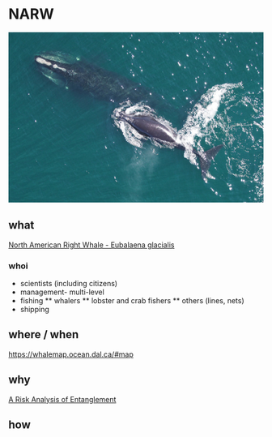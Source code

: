 # NARW 
![North American Right Whale - Eubalaena glacialis](D540D218-14A3-41CC-A279-9607FC1EE487.jpeg)

## what 

[North American Right Whale - Eubalaena glacialis](https://www.fisheries.noaa.gov/species/north-atlantic-right-whale)

### whoi
* scientists (including citizens)
* management- multi-level
* fishing 
** whalers 
** lobster and crab fishers
** others (lines, nets)
* shipping

## where / when  
   https://whalemap.ocean.dal.ca/#map

## why
[A Risk Analysis of Entanglement](https://storymaps.arcgis.com/stories/efb2e1d058054fb6a1487d964397bffd)

## how 
